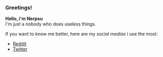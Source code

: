 ### Greetings!

**Hello, i'm Nerpsu**  
I'm just a nobody who does useless things.

If you want to know me better, here are my *social medias* i use the most:  
* [Reddit](https://www.reddit.com/user/Nerpsu)
* [Twitter](https://twitter.com/Nerpsuu)

